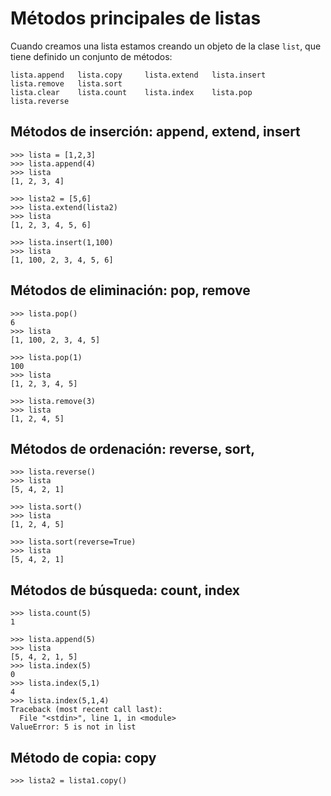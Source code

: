 # Métodos principales de listas

Cuando creamos una lista estamos creando un objeto de la clase `list`, que tiene definido un conjunto de métodos:

	lista.append   lista.copy     lista.extend   lista.insert   lista.remove   lista.sort
	lista.clear    lista.count    lista.index    lista.pop      lista.reverse

## Métodos de inserción: append, extend, insert

	>>> lista = [1,2,3]
	>>> lista.append(4)
	>>> lista
	[1, 2, 3, 4]

	>>> lista2 = [5,6]
	>>> lista.extend(lista2)
	>>> lista
	[1, 2, 3, 4, 5, 6]	

	>>> lista.insert(1,100)
	>>> lista
	[1, 100, 2, 3, 4, 5, 6]

## Métodos de eliminación: pop, remove

	>>> lista.pop()
	6
	>>> lista
	[1, 100, 2, 3, 4, 5]

	>>> lista.pop(1)
	100
	>>> lista
	[1, 2, 3, 4, 5]

	>>> lista.remove(3)
	>>> lista
	[1, 2, 4, 5]

## Métodos de ordenación: reverse, sort, 

	>>> lista.reverse()
	>>> lista
	[5, 4, 2, 1]

	>>> lista.sort()
	>>> lista
	[1, 2, 4, 5]

	>>> lista.sort(reverse=True)
	>>> lista
	[5, 4, 2, 1]

## Métodos de búsqueda: count, index

	>>> lista.count(5)
	1

	>>> lista.append(5)
	>>> lista
	[5, 4, 2, 1, 5]
	>>> lista.index(5)
	0
	>>> lista.index(5,1)
	4
	>>> lista.index(5,1,4)
	Traceback (most recent call last):
	  File "<stdin>", line 1, in <module>
	ValueError: 5 is not in list

## Método de copia: copy

	>>> lista2 = lista1.copy()